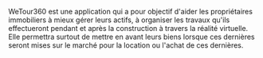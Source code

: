 WeTour360 est une application qui a pour objectif d'aider les propriétaires immobiliers à mieux gérer leurs actifs, à organiser les travaux qu'ils effectueront pendant et après la construction à travers la réalité virtuelle. Elle permettra surtout de mettre en avant leurs biens lorsque ces dernières seront mises sur le marché pour la location ou l'achat de ces dernières.
